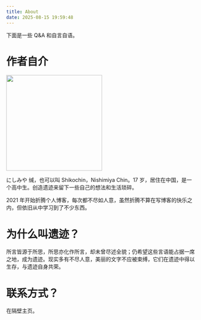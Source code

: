 ```yaml
---
title: About
date: 2025-08-15 19:59:48
---
```

下面是一些 Q&A 和自言自语。

# 作者自介

<img src="https://avatars.githubusercontent.com/u/60309542" width=256>

にしみや 缄，也可以叫 Shikochin，Nishimiya Chin。17 岁，居住在中国，是一个高中生。创造遗迹来留下一些自己的想法和生活琐碎。

2021 年开始折腾个人博客，每次都不尽如人意，虽然折腾不算在写博客的快乐之内，但依旧从中学习到了不少东西。

# 为什么叫遗迹？

所言皆源于所思，所思亦化作所言，却未曾尽述全貌；仍希望这些言语能占据一席之地，成为遗迹。现实多有不尽人意，美丽的文字不应被束缚，它们在遗迹中得以生存，与遗迹自身共荣。

# 联系方式？

在隔壁主页。
